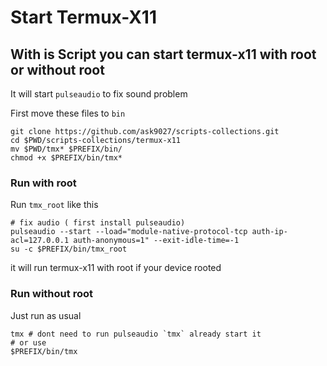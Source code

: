 # Start Termux-X11

## With is Script you can start termux-x11 with root or without root
It will start `pulseaudio` to fix sound problem

First move these files to `bin`

    git clone https://github.com/ask9027/scripts-collections.git
    cd $PWD/scripts-collections/termux-x11
    mv $PWD/tmx* $PREFIX/bin/
    chmod +x $PREFIX/bin/tmx*


### Run with root
Run `tmx_root` like this

    # fix audio ( first install pulseaudio)
    pulseaudio --start --load="module-native-protocol-tcp auth-ip-acl=127.0.0.1 auth-anonymous=1" --exit-idle-time=-1
    su -c $PREFIX/bin/tmx_root
it will run termux-x11 with root if your device rooted

### Run without root
Just run as usual

    tmx # dont need to run pulseaudio `tmx` already start it
    # or use 
    $PREFIX/bin/tmx
